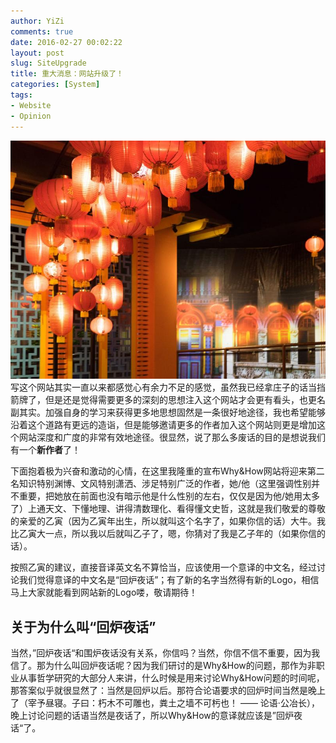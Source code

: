 ```yaml
---
author: YiZi
comments: true
date: 2016-02-27 00:02:22
layout: post
slug: SiteUpgrade
title: 重大消息：网站升级了！
categories: [System]
tags:
- Website
- Opinion
---
```

![](/public/welcome.jpg)
写这个网站其实一直以来都感觉心有余力不足的感觉，虽然我已经拿庄子的话当挡箭牌了，但是还是觉得需要更多的深刻的思想注入这个网站才会更有看头，也更名副其实。加强自身的学习来获得更多地思想固然是一条很好地途径，我也希望能够沿着这个道路有更远的造诣，但是能够邀请更多的作者加入这个网站则更是增加这个网站深度和广度的非常有效地途径。很显然，说了那么多废话的目的是想说我们有一个**新作者**了！

下面抱着极为兴奋和激动的心情，在这里我隆重的宣布Why&How网站将迎来第二名知识特别渊博、文风特别潇洒、涉足特别广泛的作者，她/他（这里强调性别并不重要，把她放在前面也没有暗示他是什么性别的左右，仅仅是因为他/她用太多了）上通天文、下懂地理、讲得清数理化、看得懂文史哲，这就是我们敬爱的尊敬的亲爱的乙寅（因为乙寅年出生，所以就叫这个名字了，如果你信的话）大牛。我比乙寅大一点，所以我以后就叫乙子了，嗯，你猜对了我是乙子年的（如果你信的话）。

按照乙寅的建议，直接音译英文名不算恰当，应该使用一个意译的中文名，经过讨论我们觉得意译的中文名是“回炉夜话”；有了新的名字当然得有新的Logo，相信马上大家就能看到网站新的Logo喽，敬请期待！

## 关于为什么叫“回炉夜话”
当然，”回炉夜话“和围炉夜话没有关系，你信吗？当然，你信不信不重要，因为我信了。那为什么叫回炉夜话呢？因为我们研讨的是Why&How的问题，那作为非职业从事哲学研究的大部分人来讲，什么时候是用来讨论Why&How问题的时间呢，那答案似乎就很显然了：当然是回炉以后。那符合论语要求的回炉时间当然是晚上了（宰予昼寝。子曰：朽木不可雕也，粪土之墙不可杇也！ —— 论语·公冶长），晚上讨论问题的话语当然是夜话了，所以Why&How的意译就应该是”回炉夜话“了。


